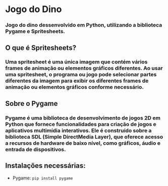 # Jogo do Dino
### Jogo do dino dessenvolvido em Python, utilizando a biblioteca Pygame e Spritesheets.

## O que é Spritesheets?
### Uma spritesheet é uma única imagem que contém vários frames de animação ou elementos gráficos diferentes. Ao usar uma spritesheet, o programa ou jogo pode selecionar partes diferentes da imagem para exibir os diferentes frames de animação ou elementos gráficos conforme necessário.

## Sobre o Pygame
### Pygame é uma biblioteca de desenvolvimento de jogos 2D em Python que fornece funcionalidades para criação de jogos e aplicativos multimídia interativos. Ele é construído sobre a biblioteca SDL (Simple DirectMedia Layer), que oferece acesso a recursos de hardware de baixo nível, como gráficos, áudio e entrada de dispositivos.

## Instalações necessárias:
* Pygame: `pip install pygame`
